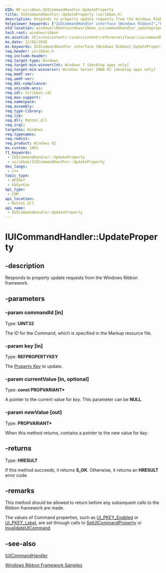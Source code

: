 ```yaml
---
UID: NF:uiribbon.IUICommandHandler.UpdateProperty
title: IUICommandHandler::UpdateProperty (uiribbon.h)
description: Responds to property update requests from the Windows Ribbon framework.
helpviewer_keywords: ["IUICommandHandler interface [Windows Ribbon]","UpdateProperty method","IUICommandHandler.UpdateProperty","IUICommandHandler::UpdateProperty","UpdateProperty","UpdateProperty method [Windows Ribbon]","UpdateProperty method [Windows Ribbon]","IUICommandHandler interface","scenicintent_IUICommandHandler_UpdateProperty","uiribbon/IUICommandHandler::UpdateProperty","windowsribbon.windowsribbon_iuicommandhandler_updateproperty"]
old-location: windowsribbon\windowsribbon_iuicommandhandler_updateproperty.htm
tech.root: windowsribbon
ms.assetid: VS|scenicintent|~\scenicintent\reference\ifaces\iuicommandhandler\updateproperty.htm
ms.date: 12/05/2018
ms.keywords: IUICommandHandler interface [Windows Ribbon],UpdateProperty method, IUICommandHandler.UpdateProperty, IUICommandHandler::UpdateProperty, UpdateProperty, UpdateProperty method [Windows Ribbon], UpdateProperty method [Windows Ribbon],IUICommandHandler interface, scenicintent_IUICommandHandler_UpdateProperty, uiribbon/IUICommandHandler::UpdateProperty, windowsribbon.windowsribbon_iuicommandhandler_updateproperty
req.header: uiribbon.h
req.include-header: 
req.target-type: Windows
req.target-min-winverclnt: Windows 7 [desktop apps only]
req.target-min-winversvr: Windows Server 2008 R2 [desktop apps only]
req.kmdf-ver: 
req.umdf-ver: 
req.ddi-compliance: 
req.unicode-ansi: 
req.idl: Uiribbon.idl
req.max-support: 
req.namespace: 
req.assembly: 
req.type-library: 
req.lib: 
req.dll: Mshtml.dll
req.irql: 
targetos: Windows
req.typenames: 
req.redist: 
req.product: Windows UI
ms.custom: 19H1
f1_keywords:
 - IUICommandHandler::UpdateProperty
 - uiribbon/IUICommandHandler::UpdateProperty
dev_langs:
 - c++
topic_type:
 - APIRef
 - kbSyntax
api_type:
 - COM
api_location:
 - Mshtml.dll
api_name:
 - IUICommandHandler.UpdateProperty
---
```


# IUICommandHandler::UpdateProperty


## -description

Responds to property update requests from the Windows Ribbon framework.

## -parameters

### -param commandId [in]

Type: <b>UINT32</b>

The ID for the Command, which is specified in the Markup resource file.

### -param key [in]

Type: <b>REFPROPERTYKEY</b>

The <a href="https://docs.microsoft.com/windows/desktop/windowsribbon/windowsribbon-reference-properties">Property Key</a> to update.

### -param currentValue [in, optional]

Type: <b>const PROPVARIANT*</b>

A pointer to the current value for <i>key</i>. This parameter can be <b>NULL</b>.

### -param newValue [out]

Type: <b>PROPVARIANT*</b>

When this method returns, contains a pointer to the new value for 
					<i>key</i>.

## -returns

Type: <b>HRESULT</b>

If this method succeeds, it returns <b xmlns:loc="http://microsoft.com/wdcml/l10n">S_OK</b>. Otherwise, it returns an <b xmlns:loc="http://microsoft.com/wdcml/l10n">HRESULT</b> error code.

## -remarks

This method should be allowed to return before any subsequent calls to the Ribbon framework are made.

The values of Command properties, such as <a href="https://docs.microsoft.com/windows/desktop/windowsribbon/windowsribbon-reference-properties-uipkey-enabled">UI_PKEY_Enabled</a> or <a href="https://docs.microsoft.com/windows/desktop/windowsribbon/windowsribbon-reference-properties-uipkey-label">UI_PKEY_Label</a>, are set through calls to <a href="https://docs.microsoft.com/windows/desktop/api/uiribbon/nf-uiribbon-iuiframework-setuicommandproperty">SetUICommandProperty</a> or <a href="https://docs.microsoft.com/windows/desktop/api/uiribbon/nf-uiribbon-iuiframework-invalidateuicommand">InvalidateUICommand</a>.

## -see-also

<a href="https://docs.microsoft.com/windows/desktop/api/uiribbon/nn-uiribbon-iuicommandhandler">IUICommandHandler</a>



<a href="https://docs.microsoft.com/windows/desktop/windowsribbon/windowsribbon-samples-entry">Windows Ribbon Framework Samples</a>

